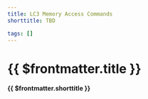 ```yaml
---
title: LC3 Memory Access Commands
shorttitle: TBD

tags: []
---
```

# {{ $frontmatter.title }}
**{{ $frontmatter.shorttitle }}**